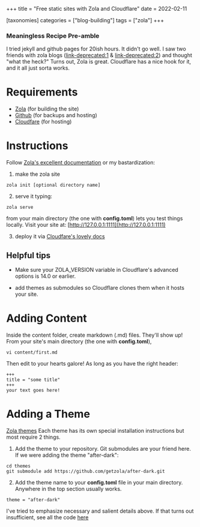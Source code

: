 +++
title = "Free static sites with Zola and Cloudflare"
date = 2022-02-11

[taxonomies]
categories = ["blog-building"]
tags = ["zola"]
+++

### Meaningless Recipe Pre-amble
I tried jekyll and github pages for 20ish hours. It didn't go well.
I saw two friends with zola blogs
([link-deprecated:1](https://nihilistkitten.me/) \& [link-deprecated:2](https://willm.how/blog/site-notes/)) and thought "what the heck?" Turns out, Zola is great. Cloudflare has a nice hook for it, and it all just sorta works.

# Requirements
- [Zola](https://www.getzola.org/) (for building the site)
- [Github](https://github.com/) (for backups and hosting)
- [Cloudfare](https://developers.cloudflare.com/pages/framework-guides/deploy-a-zola-site/#deploying-with-cloudflare-pages) (for hosting)

# Instructions 
Follow [Zola's excellent documentation](https://www.getzola.org/documentation/getting-started/overview/) or my bastardization:

1. make the zola site
```
zola init [optional directory name]
```

2. serve it
typing:
```
zola serve
```
from your main directory (the one with **config.toml**) lets you test things locally. Visit your site at: [http://127.0.0.1:1111](http://127.0.0.1:1111)

3. deploy it via
[Cloudfare's lovely docs](https://developers.cloudflare.com/pages/framework-guides/deploy-a-zola-site/#deploying-with-cloudflare-pages)

 
## Helpful tips
- Make sure your ZOLA\_VERSION variable in Cloudflare's advanced options is 14.0 or earlier.

- add themes as submodules so Cloudflare clones them when it hosts your site.

# Adding Content
Inside the content folder, create markdown (.md) files. They'll show up!
From your site's main directory (the one with **config.toml**), 
```
vi content/first.md
```
Then edit to your hearts galore! As long as you have the right header:
```
+++
title = "some title"
+++
your text goes here!
```

# Adding a Theme
[Zola themes](https://www.getzola.org/themes/)
Each theme has its own special installation instructions but most require 2 things.
1. Add the theme to your repository. Git submodules are your friend here. If we were adding the theme "after-dark":
```
cd themes
git submodule add https://github.com/getzola/after-dark.git
```
2. Add the theme name to your **config.toml** file in your main directory. Anywhere in the top section usually works.
```
theme = "after-dark"
```

I've tried to emphasize necessary and salient details above. If that turns out
insufficient, see all the code [here](https://github.com/Pooletergeist/tattered)
